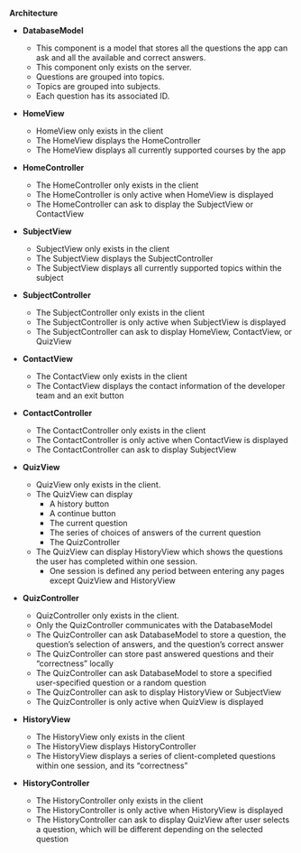 
**Architecture**



* **DatabaseModel**
    * This component is a model that stores all the questions the app can ask and all the available and correct answers. 
    * This component only exists on the server.
    * Questions are grouped into topics.
    * Topics are grouped into subjects.
    * Each question has its associated ID.

* **HomeView**
    * HomeView only exists in the client
    * The HomeView displays the HomeController
    * The HomeView displays all currently supported courses by the app

* **HomeController**
    * The HomeController only exists in the client
    * The HomeController is only active when HomeView is displayed
    * The HomeController can ask to display the SubjectView or ContactView

* **SubjectView**
    * SubjectView only exists in the client
    * The SubjectView displays the SubjectController
    * The SubjectView displays all currently supported topics within the subject

* **SubjectController**
    * The SubjectController only exists in the client
    * The SubjectController is only active when SubjectView is displayed
    * The SubjectController can ask to display HomeView, ContactView, or QuizView

* **ContactView**
    * The ContactView only exists in the client
    * The ContactView displays the contact information of the developer team and an exit button

* **ContactController**
    * The ContactController only exists in the client
    * The ContactController is only active when ContactView is displayed
    * The ContactController can ask to display SubjectView

* **QuizView**
    * QuizView only exists in the client.
    * The QuizView can display 
        * A history button
        * A continue button
        * The current question
        * The series of choices of answers of the current question
        * The QuizController
    * The QuizView can display HistoryView which shows the questions the user has completed within one session.
        * One session is defined any period between entering any pages except QuizView and HistoryView

* **QuizController**
    * QuizController only exists in the client.
    * Only the QuizController communicates with the DatabaseModel
    * The QuizController can ask DatabaseModel to store a question, the question’s selection of answers, and the question’s correct answer
    * The QuizController can store past answered questions and their “correctness” locally
    * The QuizController can ask DatabaseModel to store a specified user-specified question or a random question
    * The QuizController can ask to display HistoryView or SubjectView
    * The QuizController is only active when QuizView is displayed

* **HistoryView**
    * The HistoryView only exists in the client
    * The HistoryView displays HistoryController
    * The HistoryView displays a series of client-completed questions within one session, and its “correctness”

* **HistoryController**
    * The HistoryController only exists in the client
    * The HistoryController is only active when HistoryView is displayed
    * The HistoryController can ask to display QuizView after user selects a question, which will be different depending on the selected question
